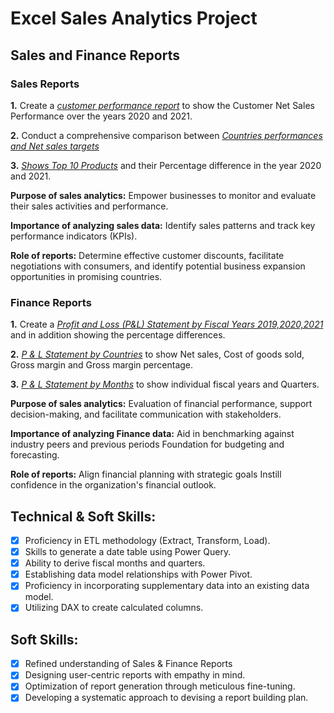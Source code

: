 # Excel Sales Analytics Project



## Sales and Finance Reports

### Sales Reports

**1.** Create a _[customer performance report](https://github.com/jyotikumar07/Excel_Sales_Analytics/blob/main/Sales%20Analytics/Customer%20Performance%20Report.pdf)_ to show the Customer Net Sales Performance over the years 2020 and 2021. 

**2.** Conduct a comprehensive comparison between _[Countries performances and Net sales targets](https://github.com/jyotikumar07/Excel_Sales_Analytics/blob/main/Sales%20Analytics/market_performance_targets.pdf)_

**3.** _[Shows Top 10 Products](https://github.com/jyotikumar07/Excel_Sales_Analytics/blob/main/Sales%20Analytics/Top_10_Products.pdf)_ and their Percentage difference in the year 2020 and 2021. 

**Purpose of sales analytics:** Empower businesses to monitor and evaluate their sales activities and performance.

**Importance of analyzing sales data:** Identify sales patterns and track key performance indicators (KPIs).

**Role of reports:** Determine effective customer discounts, facilitate negotiations with consumers, and identify potential business expansion opportunities in promising countries.

### Finance Reports

**1.** Create a _[Profit and Loss (P&L) Statement by Fiscal Years 2019,2020,2021](https://github.com/jyotikumar07/Excel_Sales_Analytics/blob/main/Sales%20Analytics/P%26L%20Statement%20by%20Fiscal%20Year.pdf)_ and in addition showing the percentage differences.

**2.** _[P & L Statement by Countries](https://github.com/jyotikumar07/Excel_Sales_Analytics/blob/main/Sales%20Analytics/P%26L%20Statement%20by%20Markets.pdf)_ to show Net sales, Cost of goods sold, Gross margin and Gross margin percentage.

**3.** _[P & L Statement by Months](https://github.com/jyotikumar07/Excel_Sales_Analytics/blob/main/Sales%20Analytics/P%26L%20Statement%20by%20Months.pdf)_ to show individual fiscal years and Quarters.  

**Purpose of sales analytics:** Evaluation of financial performance, support decision-making, and facilitate communication with stakeholders.

**Importance of analyzing Finance data:** Aid in benchmarking against industry peers and previous periods Foundation for budgeting and forecasting.

**Role of reports:** Align financial planning with strategic goals Instill confidence in the organization's financial outlook.


## Technical & Soft Skills:
- [x]	Proficiency in ETL methodology (Extract, Transform, Load).
- [x]	Skills to generate a date table using Power Query.
- [x]	Ability to derive fiscal months and quarters.
- [x]	Establishing data model relationships with Power Pivot.
- [x]	Proficiency in incorporating supplementary data into an existing data model.
- [x]	Utilizing DAX to create calculated columns.

## Soft Skills:
- [x]	Refined understanding of Sales & Finance Reports
- [x]	Designing user-centric reports with empathy in mind.
- [x]	Optimization of report generation through meticulous fine-tuning.
- [x]	Developing a systematic approach to devising a report building plan.
